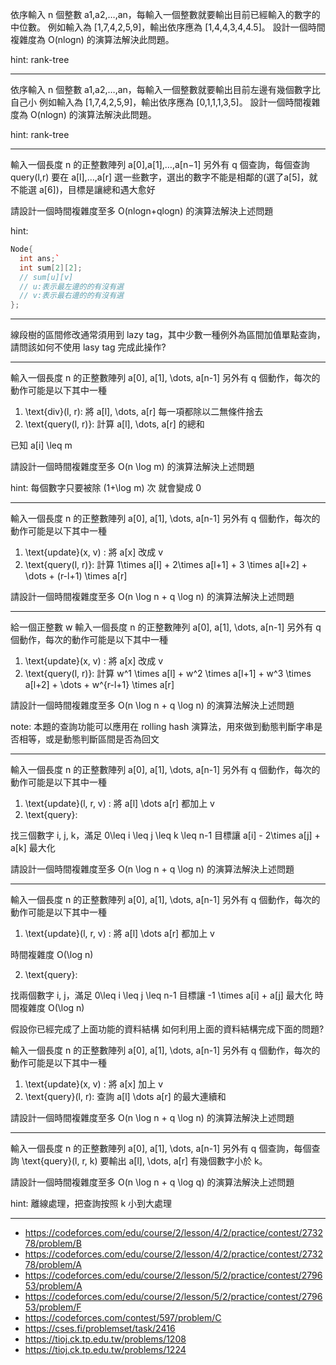依序輸入 n 個整數 a1,a2,…,an，每輸入一個整數就要輸出目前已經輸入的數字的中位數。
例如輸入為 [1,7,4,2,5,9]，輸出依序應為 [1,4,4,3,4,4.5]。
設計一個時間複雜度為 O(nlogn) 的演算法解決此問題。

hint: rank-tree

---

依序輸入 n 個整數 a1,a2,…,an，每輸入一個整數就要輸出目前左邊有幾個數字比自己小
例如輸入為 [1,7,4,2,5,9]，輸出依序應為 [0,1,1,1,3,5]。
設計一個時間複雜度為 O(nlogn) 的演算法解決此問題。

hint: rank-tree

---

輸入一個長度 n 的正整數陣列 a[0],a[1],…,a[n−1]
另外有 q 個查詢，每個查詢 query(l,r) 要在 a[l],…,a[r] 選一些數字，選出的數字不能是相鄰的(選了a[5]，就不能選 a[6])，目標是讓總和遇大愈好


請設計一個時間複雜度至多 O(nlogn+qlogn) 的演算法解決上述問題


hint:
```cpp
Node{
  int ans;`
  int sum[2][2];  
  // sum[u][v] 
  // u:表示最左邊的的有沒有選
  // v:表示最右邊的的有沒有選
};
```

---

線段樹的區間修改通常須用到 lazy tag，其中少數一種例外為區間加值單點查詢，請問該如何不使用 lasy tag 完成此操作?

---

輸入一個長度 n 的正整數陣列 a[0], a[1], \dots, a[n-1]
另外有 q 個動作，每次的動作可能是以下其中一種

1. \text{div}(l, r):  將 a[l], \dots, a[r] 每一項都除以二無條件捨去
2. \text{query(l, r)}: 計算 a[l], \dots, a[r] 的總和

已知 a[i] \leq m

請設計一個時間複雜度至多 O(n \log m) 的演算法解決上述問題


hint: 每個數字只要被除 (1+\log m) 次 就會變成 0

---

輸入一個長度 n 的正整數陣列 a[0], a[1], \dots, a[n-1]
另外有 q 個動作，每次的動作可能是以下其中一種

1. \text{update}(x, v) : 將 a[x] 改成 v
2. \text{query(l, r)}: 計算 1\times a[l] + 2\times a[l+1] + 3 \times a[l+2] + \dots + (r-l+1) \times a[r]

請設計一個時間複雜度至多 O(n \log n + q \log n) 的演算法解決上述問題

---

給一個正整數 w
輸入一個長度 n 的正整數陣列 a[0], a[1], \dots, a[n-1]
另外有 q 個動作，每次的動作可能是以下其中一種

1. \text{update}(x, v) : 將 a[x] 改成 v
2. \text{query(l, r)}: 計算 w^1 \times a[l] + w^2 \times a[l+1] + w^3 \times a[l+2] + \dots + w^{r-l+1} \times a[r]

請設計一個時間複雜度至多 O(n \log n + q \log n) 的演算法解決上述問題

note: 
本題的查詢功能可以應用在 rolling hash 演算法，用來做到動態判斷字串是否相等，或是動態判斷區間是否為回文

---

輸入一個長度 n 的正整數陣列 a[0], a[1], \dots, a[n-1]
另外有 q 個動作，每次的動作可能是以下其中一種

1. \text{update}(l, r, v) : 將 a[l] \dots a[r] 都加上 v
2. \text{query}: 

  找三個數字 i, j, k，滿足 0\leq i \leq j \leq k \leq n-1
  目標讓 a[i] - 2\times a[j] + a[k] 最大化

請設計一個時間複雜度至多 O(n \log n + q \log n) 的演算法解決上述問題

---

輸入一個長度 n 的正整數陣列 a[0], a[1], \dots, a[n-1]
另外有 q 個動作，每次的動作可能是以下其中一種

1. \text{update}(l, r, v) : 將 a[l] \dots a[r] 都加上 v

  時間複雜度 O(\log n)

2. \text{query}: 

  找兩個數字 i, j，滿足 0\leq i \leq j \leq n-1
  目標讓 -1 \times a[i] + a[j] 最大化
  時間複雜度 O(\log n)

假設你已經完成了上面功能的資料結構
如何利用上面的資料結構完成下面的問題?

輸入一個長度 n 的正整數陣列 a[0], a[1], \dots, a[n-1]
另外有 q 個動作，每次的動作可能是以下其中一種

1. \text{update}(x, v) : 將 a[x] 加上 v
2. \text{query}(l, r): 查詢 a[l] \dots a[r] 的最大連續和 

請設計一個時間複雜度至多 O(n \log n + q \log n) 的演算法解決上述問題

---

輸入一個長度 n 的正整數陣列 a[0], a[1], \dots, a[n-1]
另外有 q 個查詢，每個查詢 \text{query}(l, r, k) 要輸出 a[l], \dots, a[r] 有幾個數字小於 k。

請設計一個時間複雜度至多 O(n \log n + q \log q) 的演算法解決上述問題

hint: 離線處理，把查詢按照 k 小到大處理

---

- https://codeforces.com/edu/course/2/lesson/4/2/practice/contest/273278/problem/B
- https://codeforces.com/edu/course/2/lesson/4/2/practice/contest/273278/problem/A
- https://codeforces.com/edu/course/2/lesson/5/2/practice/contest/279653/problem/A
- https://codeforces.com/edu/course/2/lesson/5/2/practice/contest/279653/problem/F
- https://codeforces.com/contest/597/problem/C
- https://cses.fi/problemset/task/2416
- https://tioj.ck.tp.edu.tw/problems/1208
- https://tioj.ck.tp.edu.tw/problems/1224

